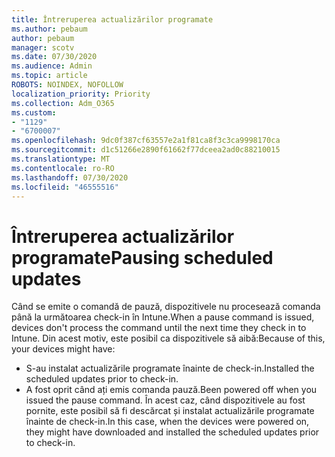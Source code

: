 ```yaml
---
title: Întreruperea actualizărilor programate
ms.author: pebaum
author: pebaum
manager: scotv
ms.date: 07/30/2020
ms.audience: Admin
ms.topic: article
ROBOTS: NOINDEX, NOFOLLOW
localization_priority: Priority
ms.collection: Adm_O365
ms.custom:
- "1129"
- "6700007"
ms.openlocfilehash: 9dc0f387cf63557e2a1f81ca8f3c3ca9998170ca
ms.sourcegitcommit: d1c51266e2890f61662f77dceea2ad0c88210015
ms.translationtype: MT
ms.contentlocale: ro-RO
ms.lasthandoff: 07/30/2020
ms.locfileid: "46555516"
---
```

# <a name="pausing-scheduled-updates"></a><span data-ttu-id="8505f-102">Întreruperea actualizărilor programate</span><span class="sxs-lookup"><span data-stu-id="8505f-102">Pausing scheduled updates</span></span>

<span data-ttu-id="8505f-103">Când se emite o comandă de pauză, dispozitivele nu procesează comanda până la următoarea check-in în Intune.</span><span class="sxs-lookup"><span data-stu-id="8505f-103">When a pause command is issued, devices don't process the command until the next time they check in to Intune.</span></span> <span data-ttu-id="8505f-104">Din acest motiv, este posibil ca dispozitivele să aibă:</span><span class="sxs-lookup"><span data-stu-id="8505f-104">Because of this, your devices might have:</span></span>

- <span data-ttu-id="8505f-105">S-au instalat actualizările programate înainte de check-in.</span><span class="sxs-lookup"><span data-stu-id="8505f-105">Installed the scheduled updates prior to check-in.</span></span>
- <span data-ttu-id="8505f-106">A fost oprit când ați emis comanda pauză.</span><span class="sxs-lookup"><span data-stu-id="8505f-106">Been powered off when you issued the pause command.</span></span> <span data-ttu-id="8505f-107">În acest caz, când dispozitivele au fost pornite, este posibil să fi descărcat și instalat actualizările programate înainte de check-in.</span><span class="sxs-lookup"><span data-stu-id="8505f-107">In this case, when the devices were powered on, they might have downloaded and installed the scheduled updates prior to check-in.</span></span>